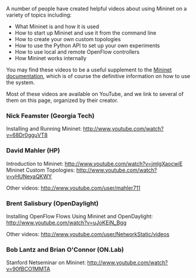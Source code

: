 A number of people have created helpful videos about using Mininet on a variety of topics including:

 - What Mininet is and how it is used
 - How to start up Mininet and use it from the command line
 - How to create your own custom topologies
 - How to use the Python API to set up your own experiments
 - How to use local and remote OpenFlow controllers
 - How Mininet works internally

You may find these videos to be a useful supplement to the [Mininet documentation](Documentation), which is of course the definitive information on how to use the system.

Most of these videos are available on YouTube, and we link to several of them on this page, organized by their creator.

### Nick Feamster (Georgia Tech)

Installing and Running Mininet: http://www.youtube.com/watch?v=68Dr0gguVT8

### David Mahler (HP)

Introduction to Mininet: http://www.youtube.com/watch?v=jmlgXaocwiE
Mininet Custom Topologies: http://www.youtube.com/watch?v=yHUNeyaQKWY

Other videos: http://www.youtube.com/user/mahler711

### Brent Salisbury (OpenDaylight)

Installing OpenFlow Flows Using Mininet and OpenDaylight: http://www.youtube.com/watch?v=uJoKEiN_Bgg

Other videos: http://www.youtube.com/user/NetworkStatic/videos

### Bob Lantz and Brian O'Connor (ON.Lab)

Stanford Netseminar on Mininet: http://www.youtube.com/watch?v=90fBCO1MMTA
